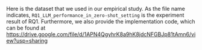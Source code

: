 Here is the dataset that we used in our empirical study.
As the file name indicates, ``RQ1_LLM_performance_in_zero-shot_setting`` is the experiment result of RQ1.
Furthermore, we also provide the implementation code, which can be found at https://drive.google.com/file/d/1APN4QgyhrK8a9hK8jdcNFGBJp81tAmn6/view?usp=sharing
